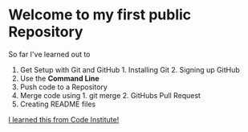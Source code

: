 # Welcome to my first public Repository

So far I've learned out to
1. Get Setup with Git and GitHub
		1. Installing Git 
		2. Signing up GitHub
2. Use the **Command Line**
3. Push code to a Repository
4. Merge code using
		1. git merge
		2. GitHubs Pull Request
5. Creating README files

[I learned this from Code Institute!](http://codeinstitute.net)
